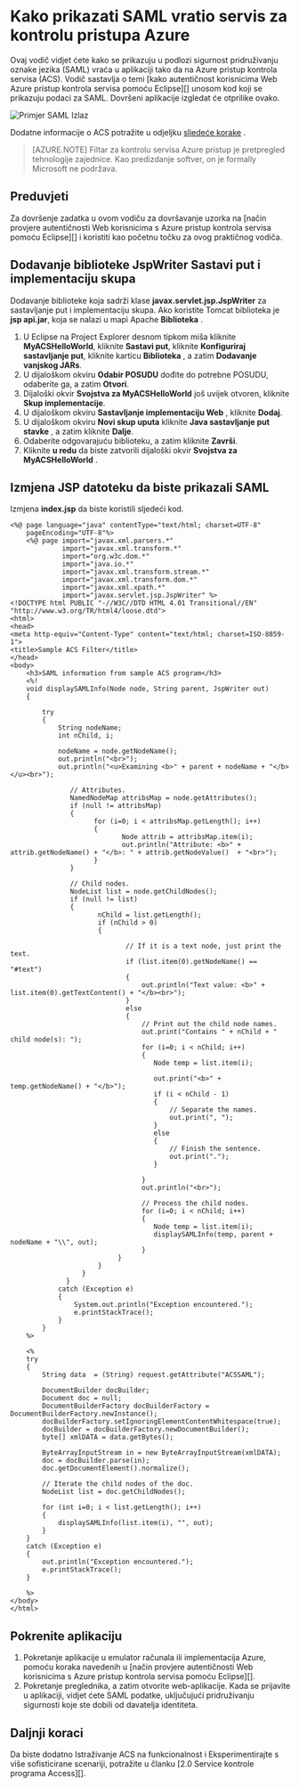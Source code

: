 <properties
    pageTitle="Prikaz SAML vratio servis za kontrolu pristupa (Java)"
    description="Saznajte kako prikazati SAML vratio servis za kontrolu pristupa u aplikacijama Java hostirane na Azure."
    services="active-directory" 
    documentationCenter="java"
    authors="rmcmurray"
    manager="wpickett"
    editor="" />

<tags
    ms.service="active-directory"
    ms.workload="identity"
    ms.tgt_pltfrm="na"
    ms.devlang="Java"
    ms.topic="article"
    ms.date="08/11/2016" 
    ms.author="robmcm" />

# <a name="how-to-view-saml-returned-by-the-azure-access-control-service"></a>Kako prikazati SAML vratio servis za kontrolu pristupa Azure

Ovaj vodič vidjet ćete kako se prikazuju u podlozi sigurnost pridruživanju oznake jezika (SAML) vraća u aplikaciji tako da na Azure pristup kontrola servisa (ACS). Vodič sastavlja o temi [kako autentičnost korisnicima Web Azure pristup kontrola servisa pomoću Eclipse][] unosom kod koji se prikazuju podaci za SAML. Dovršeni aplikacije izgledat će otprilike ovako.

![Primjer SAML Izlaz][saml_output]

Dodatne informacije o ACS potražite u odjeljku [sljedeće korake](#next_steps) .

> [AZURE.NOTE]
> Filtar za kontrolu servisa Azure pristup je pretpregled tehnologije zajednice. Kao predizdanje softver, on je formally Microsoft ne podržava.

## <a name="prerequisites"></a>Preduvjeti

Za dovršenje zadatka u ovom vodiču za dovršavanje uzorka na [način provjere autentičnosti Web korisnicima s Azure pristup kontrola servisa pomoću Eclipse][] i koristiti kao početnu točku za ovog praktičnog vodiča.

## <a name="add-the-jspwriter-library-to-your-build-path-and-deployment-assembly"></a>Dodavanje biblioteke JspWriter Sastavi put i implementaciju skupa

Dodavanje biblioteke koja sadrži klase **javax.servlet.jsp.JspWriter** za sastavljanje put i implementaciju skupa. Ako koristite Tomcat biblioteka je **jsp api.jar**, koja se nalazi u mapi Apache **Biblioteka** .

1. U Eclipse na Project Explorer desnom tipkom miša kliknite **MyACSHelloWorld**, kliknite **Sastavi put**, kliknite **Konfiguriraj sastavljanje put**, kliknite karticu **Biblioteka** , a zatim **Dodavanje vanjskog JARs**.
2. U dijaloškom okviru **Odabir POSUDU** dođite do potrebne POSUDU, odaberite ga, a zatim **Otvori**.
3. Dijaloški okvir **Svojstva za MyACSHelloWorld** još uvijek otvoren, kliknite **Skup implementacije**.
4. U dijaloškom okviru **Sastavljanje implementaciju Web** , kliknite **Dodaj**.
5. U dijaloškom okviru **Novi skup uputa** kliknite **Java sastavljanje put stavke** , a zatim kliknite **Dalje**.
6. Odaberite odgovarajuću biblioteku, a zatim kliknite **Završi**.
7. Kliknite **u redu** da biste zatvorili dijaloški okvir **Svojstva za MyACSHelloWorld** .

## <a name="modify-the-jsp-file-to-display-saml"></a>Izmjena JSP datoteku da biste prikazali SAML

Izmjena **index.jsp** da biste koristili sljedeći kod.

    <%@ page language="java" contentType="text/html; charset=UTF-8"
        pageEncoding="UTF-8"%>
        <%@ page import="javax.xml.parsers.*"
                 import="javax.xml.transform.*"
                 import="org.w3c.dom.*"
                 import="java.io.*"
                 import="javax.xml.transform.stream.*"
                 import="javax.xml.transform.dom.*"
                 import="javax.xml.xpath.*"
                 import="javax.servlet.jsp.JspWriter" %>
    <!DOCTYPE html PUBLIC "-//W3C//DTD HTML 4.01 Transitional//EN" "http://www.w3.org/TR/html4/loose.dtd">
    <html>
    <head>
    <meta http-equiv="Content-Type" content="text/html; charset=ISO-8859-1">
    <title>Sample ACS Filter</title>
    </head>
    <body>
        <h3>SAML information from sample ACS program</h3>
        <%!
        void displaySAMLInfo(Node node, String parent, JspWriter out)
        {
        
            try
            {
                String nodeName;
                int nChild, i;
                
                nodeName = node.getNodeName();
                out.println("<br>");
                out.println("<u>Examining <b>" + parent + nodeName + "</b></u><br>");
                   
                   // Attributes.
                   NamedNodeMap attribsMap = node.getAttributes();
                   if (null != attribsMap)
                   {
                         for (i=0; i < attribsMap.getLength(); i++)
                         {
                                Node attrib = attribsMap.item(i);
                                out.println("Attribute: <b>" + attrib.getNodeName() + "</b>: " + attrib.getNodeValue()  + "<br>");
                         }
                   }
                   
                   // Child nodes.
                   NodeList list = node.getChildNodes();
                   if (null != list)
                   {
                          nChild = list.getLength();
                          if (nChild > 0)
                          {                    
    
                                 // If it is a text node, just print the text.
                                 if (list.item(0).getNodeName() == "#text")
                                 {
                                     out.println("Text value: <b>" + list.item(0).getTextContent() + "</b><br>");
                                 }
                                 else
                                 {
                                     // Print out the child node names.
                                     out.print("Contains " + nChild + " child node(s): ");   
                                     for (i=0; i < nChild; i++)
                                     {
                                        Node temp = list.item(i);
                                        
                                        out.print("<b>" + temp.getNodeName() + "</b>");
                                        if (i < nChild - 1)
                                        {
                                            // Separate the names.
                                            out.print(", ");
                                        }
                                        else
                                        {
                                            // Finish the sentence.
                                            out.print(".");
                                        }
                                            
                                     }
                                     out.println("<br>");
                                     
                                     // Process the child nodes.
                                     for (i=0; i < nChild; i++)
                                     {
                                        Node temp = list.item(i);
                                        displaySAMLInfo(temp, parent + nodeName + "\\", out);
                                     }
                               }
                          }
                      }
                  }
                catch (Exception e)
                {
                    System.out.println("Exception encountered.");
                    e.printStackTrace();            
                }
            }
        %>
    
        <%
        try 
        {
            String data  = (String) request.getAttribute("ACSSAML");
            
            DocumentBuilder docBuilder;
            Document doc = null;
            DocumentBuilderFactory docBuilderFactory = DocumentBuilderFactory.newInstance();
            docBuilderFactory.setIgnoringElementContentWhitespace(true);
            docBuilder = docBuilderFactory.newDocumentBuilder();
            byte[] xmlDATA = data.getBytes();
            
            ByteArrayInputStream in = new ByteArrayInputStream(xmlDATA); 
            doc = docBuilder.parse(in);
            doc.getDocumentElement().normalize();
            
            // Iterate the child nodes of the doc.
            NodeList list = doc.getChildNodes();
    
            for (int i=0; i < list.getLength(); i++)
            {
                displaySAMLInfo(list.item(i), "", out);
            }
        }
        catch (Exception e) 
        {
            out.println("Exception encountered.");
            e.printStackTrace();
        }
        
        %>
    </body>
    </html>

## <a name="run-the-application"></a>Pokrenite aplikaciju

1. Pokretanje aplikacije u emulator računala ili implementacija Azure, pomoću koraka navedenih u [način provjere autentičnosti Web korisnicima s Azure pristup kontrola servisa pomoću Eclipse][].
2. Pokretanje preglednika, a zatim otvorite web-aplikacije. Kada se prijavite u aplikaciji, vidjet ćete SAML podatke, uključujući pridruživanju sigurnosti koje ste dobili od davatelja identiteta.

## <a name="next-steps"></a>Daljnji koraci

Da biste dodatno Istraživanje ACS na funkcionalnost i Eksperimentirajte s više sofisticirane scenariji, potražite u članku [2.0 Service kontrole programa Access][].

[Prerequisites]: #pre
[Modify the JSP file to display SAML]: #modify_jsp
[Add the JspWriter library to your build path and deployment assembly]: #add_library
[Run the application]: #run_application
[Next steps]: #next_steps
[Servis za kontrolu pristupa 2.0]: http://go.microsoft.com/fwlink/?LinkID=212360
[Upute za provjeru autentičnosti korisnika weba uslugom kontrola pristupa Azure pomoću Eclipse]: ../active-directory-java-authenticate-users-access-control-eclipse
[saml_output]: ./media/active-directory-java-view-saml-returned-by-access-control/SAML_Output.png
 